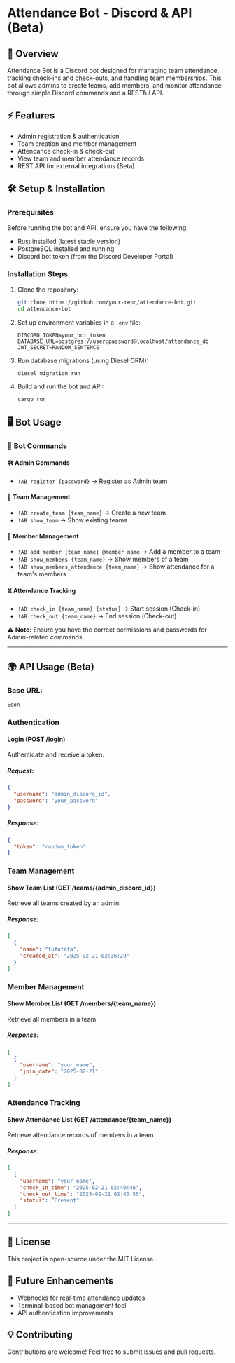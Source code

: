 # Attendance Bot - Discord & API (Beta)

## 📌 Overview

Attendance Bot is a Discord bot designed for managing team attendance, tracking check-ins and check-outs, and handling team memberships. This bot allows admins to create teams, add members, and monitor attendance through simple Discord commands and a RESTful API.

## ⚡ Features

- Admin registration & authentication
- Team creation and member management
- Attendance check-in & check-out
- View team and member attendance records
- REST API for external integrations (Beta)

## 🛠 Setup & Installation

### Prerequisites

Before running the bot and API, ensure you have the following:

- Rust installed (latest stable version)
- PostgreSQL installed and running
- Discord bot token (from the Discord Developer Portal)

### Installation Steps

1. Clone the repository:
   ```sh
   git clone https://github.com/your-repo/attendance-bot.git
   cd attendance-bot
   ```
2. Set up environment variables in a `.env` file:
   ```env
   DISCORD_TOKEN=your_bot_token
   DATABASE_URL=postgres://user:password@localhost/attendance_db
   JWT_SECRET=RANDOM_SENTENCE
   ```
3. Run database migrations (using Diesel ORM):
   ```sh
   diesel migration run
   ```
4. Build and run the bot and API:
   ```sh
   cargo run
   ```

## 🖥 Bot Usage

### 📌 **Bot Commands**

#### 🛠 **Admin Commands**

- `!AB register {password}` → Register as Admin team

#### 👥 **Team Management**

- `!AB create_team {team_name}` → Create a new team
- `!AB show_team` → Show existing teams

#### 👤 **Member Management**

- `!AB add_member {team_name} @member_name` → Add a member to a team
- `!AB show_members {team_name}` → Show members of a team
- `!AB show_members_attendance {team_name}` → Show attendance for a team's members

#### ⏳ **Attendance Tracking**

- `!AB check_in {team_name} {status}` → Start session (Check-in)
- `!AB check_out {team_name}` → End session (Check-out)

⚠️ **Note:** Ensure you have the correct permissions and passwords for Admin-related commands.

---

## 🌍 API Usage (Beta)

### **Base URL:**

```
Soon
```

### **Authentication**

#### **Login (POST /login)**

Authenticate and receive a token.

##### **Request:**

```json
{
  "username": "admin_discord_id",
  "password": "your_password"
}
```

##### **Response:**

```json
{
  "token": "random_token"
}
```

### **Team Management**

#### **Show Team List (GET /teams/{admin_discord_id})**

Retrieve all teams created by an admin.

##### **Response:**

```json
[
  {
    "name": "fufufafa",
    "created_at": "2025-02-21 02:36:29"
  }
]
```

### **Member Management**

#### **Show Member List (GET /members/{team_name})**

Retrieve all members in a team.

##### **Response:**

```json
[
  {
    "username": "your_name",
    "join_date": "2025-02-21"
  }
]
```

### **Attendance Tracking**

#### **Show Attendance List (GET /attendance/{team_name})**

Retrieve attendance records of members in a team.

##### **Response:**

```json
[
  {
    "username": "your_name",
    "check_in_time": "2025-02-21 02:40:46",
    "check_out_time": "2025-02-21 02:40:56",
    "status": "Present"
  }
]
```

---

## 📜 License

This project is open-source under the MIT License.

## 🚀 Future Enhancements

- Webhooks for real-time attendance updates
- Terminal-based bot management tool
- API authentication improvements

## 💡 Contributing

Contributions are welcome! Feel free to submit issues and pull requests.

